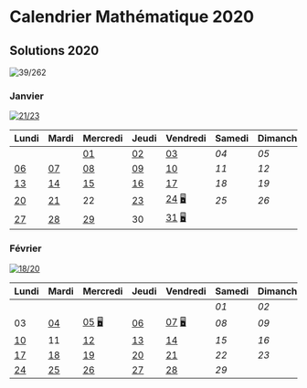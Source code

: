 # Calendrier Mathématique 2020

## Solutions 2020

![39/262](https://img.shields.io/static/v1?label=solutions&message=39/262%20%2815%25%29&color=blueviolet)

### Janvier

[![21/23](https://img.shields.io/static/v1?label=en%20cours&message=21/23&color=informational)](janvier/)

|Lundi|Mardi|Mercredi|Jeudi|Vendredi|Samedi|Dimanche|
|---|---|---|---|---|---|---|
|    |    | [01](janvier/README.md#mercredi-1-janvier) | [02](janvier/README.md#jeudi-2-janvier) | [03](janvier/README.md#vendredi-3-janvier) | *04* | *05* |
| [06](janvier/README.md#lundi-6-janvier) | [07](janvier/README.md#mardi-7-janvier) | [08](janvier/README.md#mercredi-8-janvier) | [09](janvier/README.md#jeudi-9-janvier) | [10](janvier/README.md#vendredi-10-janvier) | *11* | *12* |
| [13](janvier/README.md#lundi-13-janvier) | [14](janvier/README.md#mardi-14-janvier) | [15](janvier/README.md#mercredi-15-janvier) | [16](janvier/README.md#jeudi-16-janvier) | [17](janvier/README.md#vendredi-17-janvier) | *18* | *19* |
| [20](janvier/README.md#lundi-20-janvier) | [21](janvier/README.md#mardi-21-janvier) | 22 | [23](janvier/README.md#jeudi-23-janvier) | [24](janvier/README.md#vendredi-24-janvier) [🖥](janvier/24.py) | *25* | *26* |
| [27](janvier/README.md#lundi-27-janvier) | [28](janvier/README.md#mardi-28-janvier) | [29](janvier/README.md#mercredi-29-janvier) | 30 | [31](janvier/README.md#vendredi-31-janvier) [🖥](janvier/31.py) |    |    |

### Février

[![18/20](https://img.shields.io/static/v1?label=en%20cours&message=18/20&color=informational)](fevrier/)

|Lundi|Mardi|Mercredi|Jeudi|Vendredi|Samedi|Dimanche|
|---|---|---|---|---|---|---|
|    |    |    |    |    | *01* | *02* |
| 03 | [04](fevrier/README.md#mardi-4-février) | [05](fevrier/README.md#mercredi-5-février) [🖥](fevrier/05.py) | [06](fevrier/README.md#jeudi-6-février) | [07](fevrier/README.md#vendredi-7-février) [🖥](fevrier/07.py) | *08* | *09* |
| [10](fevrier/README.md#lundi-10-février) | 11 | [12](fevrier/README.md#mercredi-12-février) | [13](fevrier/README.md#jeudi-13-février) | [14](fevrier/README.md#vendredi-14-février) | *15* | *16* |
| [17](fevrier/README.md#lundi-17-février) | [18](fevrier/README.md#mardi-18-février) | [19](fevrier/README.md#mercredi-19-février) | [20](fevrier/README.md#jeudi-20-février) | [21](fevrier/README.md#vendredi-21-février) | *22* | *23* |
| [24](fevrier/README.md#lundi-24-février) | [25](fevrier/README.md#mardi-25-février) | [26](fevrier/README.md#mercredi-26-février) | [27](fevrier/README.md#jeudi-27-février) | [28](fevrier/README.md#vendredi-28-février) | *29* |    |

